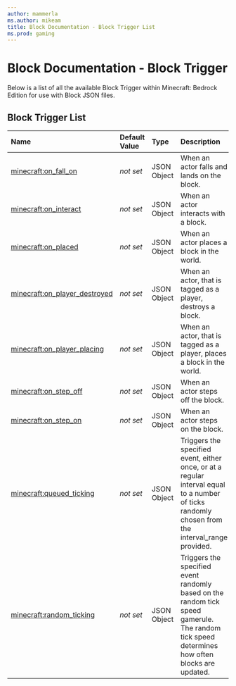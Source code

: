 ```yaml
---
author: mammerla
ms.author: mikeam
title: Block Documentation - Block Trigger List
ms.prod: gaming
---
```


# Block Documentation - Block Trigger

Below is a list of all the available Block Trigger within Minecraft: Bedrock Edition for use with Block JSON files.

## Block Trigger List

|Name |Default Value  |Type  |Description  |
|:----------|:----------|:----------|:----------|
|[minecraft:on_fall_on](BlockTriggers/minecraftBlock_on_fall_on.md)|*not set* | JSON Object| When an actor falls and lands on the block.|
|[minecraft:on_interact](BlockTriggers/minecraftBlock_on_interact.md)|*not set*  | JSON Object| When an actor interacts with a block.|
|[minecraft:on_placed](BlockTriggers/minecraftBlock_on_placed.md)|*not set*  | JSON Object| When an actor places a block in the world.|
|[minecraft:on_player_destroyed](BlockTriggers/minecraftBlock_on_player_destroyed.md)|*not set*  | JSON Object| When an actor, that is tagged as a player, destroys a block.|
|[minecraft:on_player_placing](BlockTriggers/minecraftBlock_on_player_placing.md)|*not set*  | JSON Object| When an actor, that is tagged as a player, places a block in the world.|
|[minecraft:on_step_off](BlockTriggers/minecraftBlock_on_step_off.md)|*not set*  | JSON Object| When an actor steps off the block.|
|[minecraft:on_step_on](BlockTriggers/minecraftBlock_on_step_on.md)|*not set*  |  JSON Object| When an actor steps on the block.|
|[minecraft:queued_ticking](BlockTriggers/minecraftBlock_queued_ticking.md)|*not set*  | JSON Object| Triggers the specified event, either once, or at a regular interval equal to a number of ticks randomly chosen from the interval_range provided.|
|[minecraft:random_ticking](BlockTriggers/minecraftBlock_random_ticking.md)|*not set*  | JSON Object| Triggers the specified event randomly based on the random tick speed gamerule. The random tick speed determines how often blocks are updated.|
